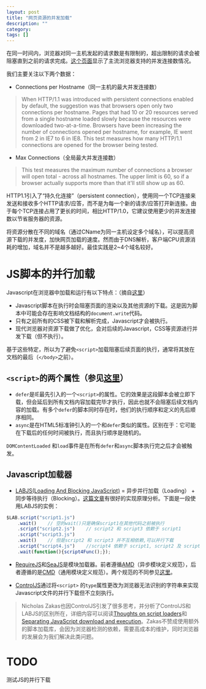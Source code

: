 ```yaml
---
layout: post
title: "网页资源的并发加载"
description: ""
category: 
tags: []
---
```


在同一时间内，浏览器对同一主机发起的请求数是有限制的，超出限制的请求会被阻塞直到之前的请求完成。[这个页面](http://www.browserscope.org/?category=network)显示了主流浏览器支持的并发连接数情况。

我们主要关注以下两个数据：

- Connections per Hostname（同一主机的最大并发连接数）

> When HTTP/1.1 was introduced with persistent connections enabled by default, the suggestion was that browsers open only two connections per hostname. Pages that had 10 or 20 resources served from a single hostname loaded slowly because the resources were downloaded two-at-a-time. Browsers have been increasing the number of connections opened per hostname, for example, IE went from 2 in IE7 to 6 in IE8. This test measures how many HTTP/1.1 connections are opened for the browser being tested.

- Max Connections（全局最大并发连接数）

> This test measures the maximum number of connections a browser will open total - across all hostnames. The upper limit is 60, so if a browser actually supports more than that it'll still show up as 60.

HTTP1.1引入了“持久化连接”（persistent connection），使用同一个TCP连接来发送和接收多个HTTP请求/应答，而不是为每一个新的请求/应答打开新连接。由于每个TCP连接占用了更长的时间，相比HTTP/1.0，它建议使用更少的并发连接数以节省服务器的资源。

将资源分散在不同的域名（通过CName为同一主机设定多个域名），可以提高资源下载的并发度，加快网页加载的速度。然而由于DNS解析，客户端CPU资源消耗的增加，域名并不是越多越好。最佳实践是2~4个域名较好。

# JS脚本的并行加载

Javascript在浏览器中加载和运行有以下特点：（摘自[这里](http://lifesinger.wordpress.com/2012/02/03/performance-impact-of-js-css-loading-order/)）

 - Javascript脚本在执行时会阻塞页面的渲染以及其他资源的下载。这是因为脚本中可能会存在影响文档结构的```document.write```代码。
 - 只有之前所有的CSS被下载和解析完成，Javascript才会被执行。
 - 现代浏览器对资源下载做了优化，会对后续的Javascript，CSS等资源进行并发下载（但不执行）。

基于这些特定，所以为了避免```<script>```加载阻塞后续页面的执行，通常将其放在文档的最后（```</body>```之前）。

## ```<script>```的两个属性（参见[这里](http://stackoverflow.com/questions/3952009/defer-attribute-chrome)）

- ```defer```是IE最先引入的一个```<script>```的属性。它的效果是这段脚本会被立即下载，但会延后到所有文档内容加载完毕才执行，因此也就不会阻塞后续文档内容的加载。有多个```defer```的脚本同时存在时，他们的执行顺序和定义的先后顺序相同。
- ```async```是在HTML5标准钟引入的一个和```defer```类似的属性。区别在于：它可能在下载后的任何时间被执行，而且执行顺序是随机的。

```DOMContentLoaded``` 和```load```事件是在所有```defer```和```async```脚本执行完之后才会被触发。

## Javascript加载器

- [LABJS(Loading And Blocking JavaScript)](http://labjs.com/) = 异步并行加载（Loading） + 同步等待执行（Blocking）。[这篇文章](http://oldj.net/article/labjs-study/)有很好的实现原理分析。下面是一段使用LABJS的实例：

```javascript
$LAB.script("script1.js")
    .wait()    // 空的wait()只是确保script1在其他代码之前被执行
    .script("script2.js")    // script2 和 script3 依赖于 script1
    .script("script3.js")
    .wait()    // 但是script2 和 script3 并不互相依赖,可以并行下载
    .script("script4.js")    //script4 依赖于 script1, script2 及 script3
    .wait(function(){script4Func();});
```

- [RequireJS](http://requirejs.org/)和[SeaJS](seajs.org/‎)是模块加载器。前者遵循[AMD](http://en.wikipedia.org/wiki/Asynchronous_module_definition)（异步模块定义规范），后者遵循的是[CMD](https://github.com/cmdjs/specification/blob/master/draft/module.md)（通用模块定义规范）。两个规范的不同参见[这里](http://stackoverflow.com/questions/16521471/relation-between-commonjs-amd-and-requirejs)。

- [ControlJS](http://stevesouders.com/controljs/)通过将```<script>``` 的```type```属性更改为浏览器无法识别的字符串来实现Javascript文件的并行下载但不立刻执行。

> Nicholas Zakas也因ControlJS引发了很多思考，并分析了ControlJS和LABJS的区别所在，详细内容可以阅读[Thoughts on script loaders](http://www.nczonline.net/blog/2010/12/21/thoughts-on-script-loaders/)和[Separating JavaScript download and execution](http://www.nczonline.net/blog/2011/02/14/separating-javascript-download-and-execution/)。Zakas不赞成使用额外的脚本加载库，会因为浏览器检测的依赖，需要高成本的维护，同时浏览器的发展会为我们解决此类问题。

# TODO

测试JS的并行下载
